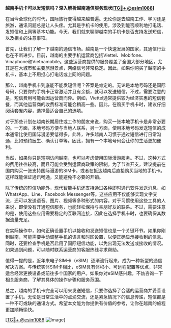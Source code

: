 **越南手机卡可以发短信吗？深入解析越南通信服务现状[[TG💪+ @esim1088](https://t.me/s/esim1088)]**

在当今全球化的时代，国际旅行变得越来越普遍。无论你是去越南工作、学习还是旅游，通讯问题总是让人头疼。尤其是手机卡的使用，涉及到能否顺利地打电话、发短信和上网等基本功能。今天，我们就来聊聊越南的手机卡是否支持发送短信，以及相关的注意事项。

首先，让我们了解一下越南的通信市场。越南是一个快速发展的国家，其通信行业也在不断进步。目前，越南的主要手机运营商包括Viettel、Mobifone、Vinaphone和Vietnamobile。这些运营商提供的服务覆盖了全国大部分地区，尤其是在大城市和主要旅游景点，网络信号非常稳定。因此，如果你购买了越南的手机卡，基本上不用担心打电话或上网的问题。

那么，越南手机卡到底能不能发短信呢？答案是肯定的。无论是本地号码还是国际号码，只要你的手机卡正常激活并且有余额，就可以发送短信。不过，需要注意的是，短信费用可能会因运营商而异。例如，Viettel通常提供较为经济实惠的短信套餐，而其他运营商的收费标准可能会稍高一些。因此，在购买手机卡时，建议仔细阅读套餐内容，选择最适合自己的选项。

对于那些计划在越南长期居住或工作的朋友来说，购买一张本地手机卡是非常必要的。一方面，本地号码方便与当地人联系，另一方面，使用本地号码发送短信的成本通常比使用国际漫游要低得多。此外，许多越南人习惯于通过短信进行日常沟通，比如预约医生、确认订单等。因此，拥有一个本地号码会让你的生活更加便利。

当然，如果你只是短期访问越南，也可以考虑使用国际漫游服务。不过，这种方式的费用往往较高，而且可能会受到运营商政策的限制。为了节省开支，建议提前在国内购买一张支持国际漫游的SIM卡，或者在抵达越南后直接购买当地的手机卡。这样既能保证通讯畅通，又能避免不必要的开销。

除了传统的短信功能外，现代智能手机还支持通过各种即时通讯软件发送消息，如WhatsApp、Line、Facebook Messenger等。这些应用不仅能够实现文字交流，还可以发送语音、图片、视频等多种形式的内容。对于习惯使用这些工具的人来说，即使没有开通短信服务，也能轻松保持与亲朋好友的联系。不过，需要注意的是，使用这些应用需要稳定的互联网连接，因此在选择手机卡时，也要确保其数据流量充足。

在实际操作中，如何正确设置手机以接收和发送短信也是一个关键环节。如果你刚到越南，可能需要手动调整手机的语言和时区设置，以便正确显示接收到的信息。同时，还要检查手机是否启用了国际短信功能，以免出现无法发送或接收的情况。如果遇到问题，可以随时联系运营商的客服热线寻求帮助。

值得一提的是，近年来电子SIM卡（eSIM）逐渐流行起来，成为一种新型的通信解决方案。与传统实体SIM卡相比，eSIM具有体积小、可远程配置等优点，非常适合经常更换设备或前往多个国家的用户。如果你对eSIM感兴趣，不妨咨询一下相关服务商，了解其具体的操作步骤和服务范围。

总之，越南的手机卡完全可以用来发送短信，只要你选择了合适的运营商并妥善设置了手机。无论是日常生活中的点滴交流，还是紧急情况下的信息传递，短信都是一种不可或缺的通讯方式。希望本文能为你提供有价值的参考，让你在越南的旅程更加顺畅愉快。

[[TG💪+ @esim1088](https://t.me/s/esim1088) ![Image](https://i.postimg.cc/4NQfJmqS/Snipaste-2025-05-13-00-14-12.png)]